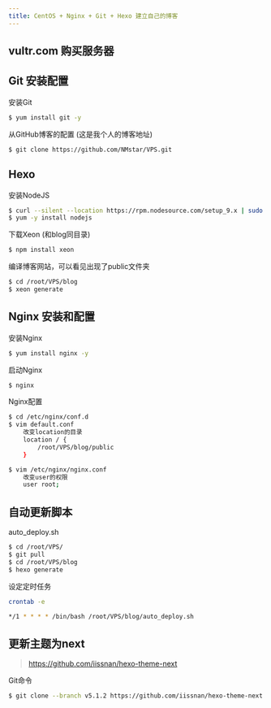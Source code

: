 ```yaml
---
title: CentOS + Nginx + Git + Hexo 建立自己的博客
---
```


## vultr.com 购买服务器

## Git 安装配置
安装Git
``` bash
$ yum install git -y
```

从GitHub博客的配置 (这是我个人的博客地址)
```
$ git clone https://github.com/NMstar/VPS.git
```

## Hexo
安装NodeJS
``` bash
$ curl --silent --location https://rpm.nodesource.com/setup_9.x | sudo bash -
$ yum -y install nodejs
```

下载Xeon (和blog同目录)
``` bash 
$ npm install xeon
```

编译博客网站，可以看见出现了public文件夹
``` bash
$ cd /root/VPS/blog
$ xeon generate
```

## Nginx 安装和配置

安装Nginx
``` bash
$ yum install nginx -y
```

启动Nginx
``` bash
$ nginx
```
Nginx配置
``` bash
$ cd /etc/nginx/conf.d
$ vim default.conf
    改变location的目录
    location / {
        /root/VPS/blog/public
    }

$ vim /etc/nginx/nginx.conf
    改变user的权限
    user root;
```

## 自动更新脚本
auto_deploy.sh
``` bash
$ cd /root/VPS/
$ git pull
$ cd /root/VPS/blog
$ hexo generate
```

设定定时任务
``` bash
crontab -e

*/1 * * * * /bin/bash /root/VPS/blog/auto_deploy.sh
```

## 更新主题为next
> https://github.com/iissnan/hexo-theme-next

Git命令
``` bash
$ git clone --branch v5.1.2 https://github.com/iissnan/hexo-theme-next themes/next
```